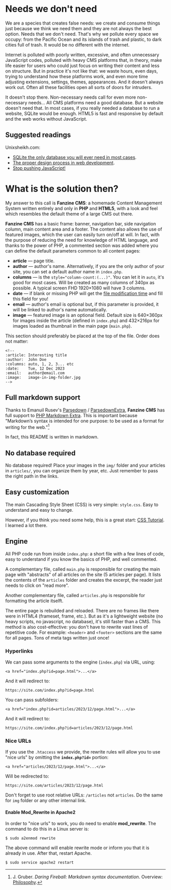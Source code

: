 <!--
:article: A Familiar Magazine
:author:  Daniel Dias Rodrigues
:email:   danieldiasr@gmail.com
:columns: 2
-->
# Needs we don't need

We are a species that creates false needs: we create and consume things just because we think we need them and they are not always the best option. Needs that we don't need. That's why we pollute every space we occupy: from the Pacific Ocean and its islands of trash and plastic, to dark cities full of trash. It would be no different with the internet.

Internet is polluted with poorly written, excessive, and often unnecessary JavaScript codes, polluted with heavy CMS platforms that, in theory, make life easier for users who could just focus on writing their content and less on structure. But in practice it's not like that: we waste hours, even days, trying to understand how these platforms work, and even more time adjusting extensions, settings, themes, appearances. And it doesn't always work out. Often all these facilities open all sorts of doors for intruders.

It doesn't stop there. Non-necessary needs call for even more non-necessary needs\... All CMS platforms need a good database. But a website doesn't need that. In most cases, if you really needed a database to run a website, SQLite would be enough. HTML5 is fast and responsive by default and the web works without JavaScript.

## Suggested readings

Unixsheikh.com:
  - [SQLite the only database you will ever need in most cases](https://unixsheikh.com/articles/sqlite-the-only-database-you-will-ever-need-in-most-cases.html).
  - [The proper design process in web development](https://unixsheikh.com/articles/the-proper-design-process-in-web-development.html).
  - [Stop pushing JavaScript!](https://unixsheikh.com/articles/stop-pushing-javascript.html)

# What is the solution then?

My answer to this call is **Fanzine CMS**: a homemade Content Management System written entirely and only in **PHP** and **HTML5**, with a look and feel which resembles the default theme of a large CMS out there.

**Fanzine CMS** has a basic frame: banner, navigation bar, side navigation column, main content area and a footer. The content also allows the use of featured images, which the user can easily turn on/off at will. In fact, with the purpose of reducing the need for knowledge of HTML language, and thanks to the power of PHP, a commented section was added where you can define the default parameters common to all content pages:

-   **article** — page title.
-   **author** — author's name. Alternatively, if you are the only author of your site, you can set a default author name in `index.php`.
-   **columns** — is the `style="column-count:(...)"`. You can let it in `auto`, it's good for most cases. Will be created as many columns of 340px as possible. A typical screen FHD 1920&times;1080 will have 3 columns.
-   **date** — if blank or missing PHP will get the [file modification time](https://www.php.net/manual/en/function.filemtime.php) and fill this field for you!
-   **email** — author's email is optional but, if this parameter is provided, it will be linked to author's name automatically.
-   **image** — featured image is an optional field. Default size is 640&times;360px for images inside the article (defined in `index.php`) and 432&times;216px for images loaded as thumbnail in the main page (`main.php`).

This section should preferably be placed at the top of the file. Order does not matter:

```
<!--
:article: Interesting title
:author:  John Doe
:columns: auto, 1, 2, 3... etc
:date:    Tue, 12 Dec 2023
:email:   author@email.com
:image:   image-in-img-folder.jpg
-->
```

## Full markdown support

Thanks to Emanuil Rusev's [Parsedown](https://github.com/erusev/parsedown) / [ParsedownExtra](https://github.com/erusev/parsedown-extra), **Fanzine CMS** has full support to [PHP Markdown Extra](https://michelf.ca/projects/php-markdown/extra/). This is important because "Markdown’s syntax is intended for one purpose: to be used as a format for writing for the web."[^1]

In fact, this README is written in markdown.

[^1]: J. Gruber. _Daring Fireball: Markdown syntax documentation_. Overview: [Philosophy](https://daringfireball.net/projects/markdown/syntax#philosophy).

## No database required

No database required! Place your images in the `img/` folder and your articles in `articles/`, you can organize them by year, etc. Just remember to pass the right path in the links.

## Easy customization

The main Cascading Style Sheet (CSS) is very simple: `style.css`. Easy to understand and easy to change.

However, if you think you need some help, this is a great start: [CSS Tutorial](https://www.w3schools.com/Css/). I learned a lot there.

## Engine

All PHP code run from inside `index.php`: a short file with a few lines of code, easy to understand if you know the basics of PHP, and well commented.

A complementary file, called `main.php` is responsible for creating the main page with "abstracts" of all articles on the site (5 articles per page). It lists the contents of the `articles` folder and creates the excerpt, the reader just needs to click on "read more".

Another complementary file, called `articles.php` is responsible for formatting the article itselft.

The entire page is rebuilded and reloaded. There are no frames like there were in HTML4 (frameset, frame, etc.). But as it's a lightweight website (no heavy scripts, no javascript, no database), it's still faster than a CMS. This method is also cost-effective: you don't have to rewrite vast lines of repetitive code. For example: `<header>` and `<footer>` sections are the same for all pages. Tons of meta tags written just once!

### Hyperlinks

We can pass some arguments to the engine (`index.php`) via URL, using:

```
<a href="index.php?id=page.html">...</a>
```

And it will redirect to:

```
https://site.com/index.php?id=page.html
```

You can pass subfolders:

```
<a href="index.php?id=articles/2023/12/page.html">...</a>
```

And it will redirect to:

```
https://site.com/index.php?id=articles/2023/12/page.html
```

### Nice URLs

If you use the `.htaccess` we provide, the rewrite rules will allow you to use "nice urls" by omitting the **`index.php?id=`** portion:

```
<a href="articles/2023/12/page.html">...</a>
```

Will be redirected to:

```
https://site.com/articles/2023/12/page.html
```

Don't forget to use root relative URLs: `/articles` not `articles`. Do the same for `img` folder or any other internal link.

#### Enable Mod_Rewrite in Apache2

In order to "nice urls" to work, you do need to enable **mod_rewrite**. The command to do this in a Linux server is:

```console
$ sudo a2enmod rewrite
```

The above command will enable rewrite mode or inform you that it is already in use. After that, restart Apache.

```console
$ sudo service apache2 restart
```
